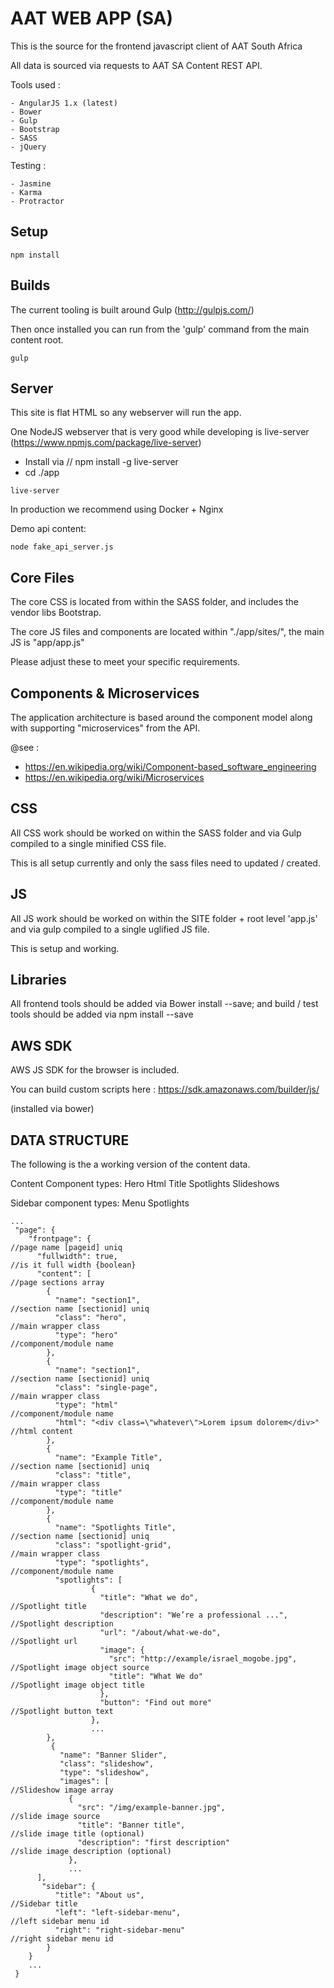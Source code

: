 AAT WEB APP (SA)
===============

This is the source for the frontend javascript client of AAT South Africa

All data is sourced via requests to AAT SA Content REST API.   

Tools used : 

    - AngularJS 1.x (latest)
    - Bower
    - Gulp
    - Bootstrap  
    - SASS
    - jQuery 
    
    
Testing : 

    - Jasmine
    - Karma 
    - Protractor
    
   
Setup
---------------


```
npm install
```

Builds
-------------

The current tooling is built around Gulp (http://gulpjs.com/)

Then once installed you can run from the 'gulp' command from the main content root. 


```
gulp
```


Server
-------------

This site is flat HTML so any webserver will run the app. 
 
One NodeJS webserver that is very good while developing is live-server (https://www.npmjs.com/package/live-server)

 - Install via // npm install -g live-server
 - cd ./app

```
live-server
```

In production we recommend using Docker + Nginx


Demo api content:
```
node fake_api_server.js
```



Core Files
-------------

The core CSS is located from within the SASS folder, and includes the vendor libs Bootstrap. 
 
The core JS files and components are located within "./app/sites/", the main JS is "app/app.js"

Please adjust these to meet your specific requirements. 


Components & Microservices
--------------------------

The application architecture is based around the component model along with supporting "microservices" from the API.

@see : 
 
  - https://en.wikipedia.org/wiki/Component-based_software_engineering
  - https://en.wikipedia.org/wiki/Microservices
  


CSS
-------------

All CSS work should be worked on within the SASS folder and via Gulp compiled to a single minified CSS file. 

This is all setup currently and only the sass files need to updated / created.


JS
-------------

All JS work should be worked on within the SITE folder + root level 'app.js' and via gulp compiled to a single uglified JS file. 

This is setup and working.


Libraries
-------------

All frontend tools should be added via Bower install --save; and build / test tools should be added via npm install --save


AWS SDK
-------------

AWS JS SDK for the browser is included. 

You can build custom scripts here : https://sdk.amazonaws.com/builder/js/

(installed via bower)

DATA STRUCTURE
-------------

The following is the a working version of the content data. 

Content Component types:
    Hero
    Html
    Title
    Spotlights
    Slideshows
 
Sidebar component types:
    Menu
    Spotlights
 


```
...
 "page": {
    "frontpage": {                                                      //page name [pageid] uniq
      "fullwidth": true,                                                //is it full width {boolean} 
      "content": [                                                      //page sections array
        {
          "name": "section1",                                           //section name [sectionid] uniq
          "class": "hero",                                              //main wrapper class
          "type": "hero"                                                //component/module name
        },
        {
          "name": "section1",                                           //section name [sectionid] uniq
          "class": "single-page",                                       //main wrapper class
          "type": "html"                                                //component/module name
          "html": "<div class=\"whatever\">Lorem ipsum dolorem</div>"   //html content
        },
        {
          "name": "Example Title",                                      //section name [sectionid] uniq
          "class": "title",                                             //main wrapper class
          "type": "title"                                               //component/module name
        },
        {
          "name": "Spotlights Title",                                   //section name [sectionid] uniq
          "class": "spotlight-grid",                                    //main wrapper class
          "type": "spotlights",                                         //component/module name
          "spotlights": [
                  {
                    "title": "What we do",                              //Spotlight title
                    "description": "We’re a professional ...",          //Spotlight description
                    "url": "/about/what-we-do",                         //Spotlight url
                    "image": {
                      "src": "http://example/israel_mogobe.jpg",        //Spotlight image object source
                      "title": "What We do"                             //Spotlight image object title
                    },
                    "button": "Find out more"                           //Spotlight button text
                  },
                  ...
        },
         {
           "name": "Banner Slider",
           "class": "slideshow",
           "type": "slideshow",
           "images": [                                                  //Slideshow image array
             {
               "src": "/img/example-banner.jpg",                        //slide image source
               "title": "Banner title",                                 //slide image title (optional)
               "description": "first description"                       //slide image description (optional)
             },
             ...
      ],
       "sidebar": {
          "title": "About us",                                          //Sidebar title
          "left": "left-sidebar-menu",                                  //left sidebar menu id
          "right": "right-sidebar-menu"                                 //right sidebar menu id
        }
    }
    ...
 }
```
    
